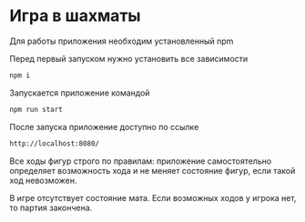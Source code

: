 # Игра в шахматы

Для работы приложения необходим установленный npm

Перед первый запуском нужно установить все зависимости

```sh
npm i
```

Запускается приложение командой

```sh
npm run start
```

После запуска приложение доступно по ссылке

```sh
http://localhost:8080/
```

Все ходы фигур строго по правилам: приложение самостоятельно определяет возможность хода и не меняет состояние фигур, если такой ход невозможен.

В игре отсутствует состояние мата. Если возможных ходов у игрока нет, то партия закончена.
